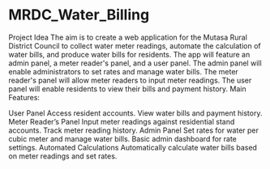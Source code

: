 # MRDC_Water_Billing
Project Idea
The aim is to create a web application for the Mutasa Rural District Council to collect water meter readings, automate the calculation of water bills, and produce water bills for residents. The app will feature an admin panel, a meter reader's panel, and a user panel. The admin panel will enable administrators to set rates and manage water bills. The meter reader's panel will allow meter readers to input meter readings. The user panel will enable residents to view their bills and payment history.
Main Features:

User Panel
Access resident accounts.
View water bills and payment history.
Meter Reader’s Panel
Input meter readings against residential stand accounts.
Track meter reading history.
Admin Panel
Set rates for water per cubic meter and manage water bills.
Basic admin dashboard for rate settings.
Automated Calculations
Automatically calculate water bills based on meter readings and set rates.
